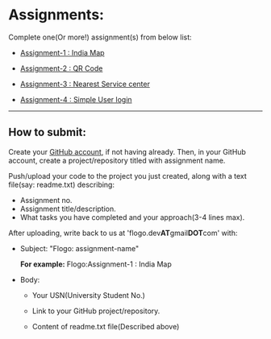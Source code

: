 # Assignments:

Complete one(Or more!) assignment(s) from below list:

   - [Assignment-1 : India Map](https://github.com/flogodev/Assignments/blob/master/Assignment_1_Map.md)

   - [Assignment-2 : QR Code](https://github.com/flogodev/Assignments/blob/master/Assignment_2_QRCode.md)

   - [Assignment-3 : Nearest Service center](https://github.com/flogodev/Assignments/blob/master/Assignment_3_NearestServiceCenter.md)

   - [Assignment-4 : Simple User login](https://github.com/flogodev/Assignments/blob/master/Assignment_4_UserLogin.md)

--------------------------------------------------


## How to submit:

Create your [GitHub account](https://github.com/), if not having already. Then, in your GitHub account, create a project/repository titled with assignment name.

Push/upload your code to the project you just created, along with a text file(say: readme.txt) describing:
   - Assignment no.
   - Assignment title/description.
   - What tasks you have completed and your approach(3-4 lines max).
   
After uploading, write back to us at 'flogo.dev**AT**gmail**DOT**com' with:
   - Subject: "Flogo: assignment-name"
         
        **For example:**  Flogo:Assignment-1 : India Map 
        
   - Body: 
   
        + Your USN(University Student No.)
        
        + Link to your GitHub project/repository.
         
        + Content of readme.txt file(Described above)
